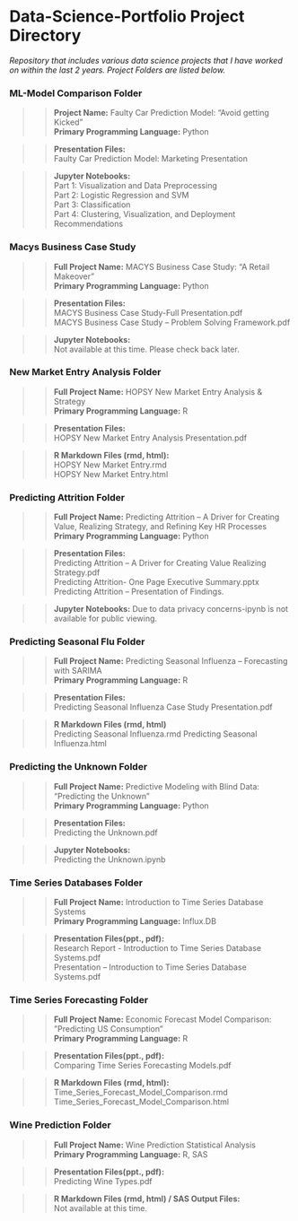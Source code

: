 # Data-Science-Portfolio Project Directory

_Repository that includes various data science projects that I have worked on within the last 2 years.  Project Folders are listed below._  

### **ML-Model Comparison Folder**  
>>**Project Name:**  Faulty Car Prediction Model: “Avoid getting Kicked”  
>>**Primary Programming Language:**  Python  

>>**Presentation Files:**  
>>Faulty Car Prediction Model: Marketing Presentation  

>>**Jupyter Notebooks:**  
>>Part 1: Visualization and Data Preprocessing  
>>Part 2: Logistic Regression and SVM  
>>Part 3: Classification  
>>Part 4: Clustering, Visualization, and Deployment Recommendations  

### Macys Business Case Study
>>**Full Project Name:** MACYS Business Case Study: “A Retail Makeover”    
>>**Primary Programming Language:**  Python  

>>**Presentation Files:**     
>>MACYS Business Case Study-Full Presentation.pdf  
>>MACYS Business Case Study – Problem Solving Framework.pdf  

>>**Jupyter Notebooks:**   
>>Not available at this time.  Please check back later.   

### New Market Entry Analysis Folder  
>>**Full Project Name:**  HOPSY New Market Entry Analysis & Strategy  
>>**Primary Programming Language:**  R  

>>**Presentation Files:**    
>>HOPSY New Market Entry Analysis Presentation.pdf   

>>**R Markdown Files (rmd, html):**  
>>HOPSY New Market Entry.rmd  
>>HOPSY New Market Entry.html  

### Predicting Attrition Folder       
>>**Full Project Name:**  Predicting Attrition – A Driver for Creating Value, Realizing Strategy, and Refining Key HR Processes  
>>**Primary Programming Language:**  Python    

>>**Presentation Files:**    
>>Predicting Attrition – A Driver for Creating Value Realizing Strategy.pdf   
>>Predicting Attrition- One Page Executive Summary.pptx  
>>Predicting Attrition – Presentation of Findings.    

>>**Jupyter Notebooks:** 
>>Due to data privacy concerns-ipynb is not available for public viewing. 

### Predicting Seasonal Flu Folder  
>>**Full Project Name:**  Predicting Seasonal Influenza – Forecasting with SARIMA  
>>**Primary Programming Language:**  R  

>>**Presentation Files:**    
>>Predicting Seasonal Influenza Case Study Presentation.pdf   

>>**R Markdown Files (rmd, html)**  
>>Predicting Seasonal Influenza.rmd
>>Predicting Seasonal Influenza.html   
  
### Predicting the Unknown Folder  
>>**Full Project Name:** Predictive Modeling with Blind Data: “Predicting the Unknown”   
>>**Primary Programming Language:**  Python  

>>**Presentation Files:**  
>>Predicting the Unknown.pdf   

>>**Jupyter Notebooks:**  
>>Predicting the Unknown.ipynb  
   
### Time Series Databases Folder  
>>**Full Project Name:**  Introduction to Time Series Database Systems  
>>**Primary Programming Language:**  Influx.DB  

>>**Presentation Files(ppt., pdf):**  
>>Research Report - Introduction to Time Series Database Systems.pdf  
>>Presentation – Introduction to Time Series Database Systems.pdf  


### Time Series Forecasting Folder    
>>**Full Project Name:**  Economic Forecast Model Comparison: ”Predicting US Consumption”  
>>**Primary Programming Language:**  R  

>>**Presentation Files(ppt., pdf):**  
>>Comparing Time Series Forecasting Models.pdf  

>>**R Markdown Files (rmd, html):**  
>>Time_Series_Forecast_Model_Comparison.rmd  
>>Time_Series_Forecast_Model_Comparison.html  

### Wine Prediction Folder  
>>**Full Project Name:**  Wine Prediction Statistical Analysis  
>>**Primary Programming Language:**  R, SAS  

>>**Presentation Files(ppt., pdf):**  
>>Predicting Wine Types.pdf  

>>**R Markdown Files (rmd, html) / SAS Output Files:**  
>>Not available at this time.    




